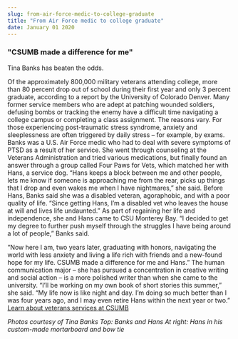 ```yaml
---
slug: from-air-force-medic-to-college-graduate
title: "From Air Force medic to college graduate"
date: January 01 2020
---
```


 
<h3>"CSUMB made a difference for me"</h3>
<p>Tina Banks has beaten the odds.</p>
<p>
  Of the approximately 800,000 military veterans attending college, more than 80
  percent drop out of school during their first year and only 3 percent
  graduate, according to a report by the University of Colorado Denver. Many
  former service members who are adept at patching wounded soldiers, defusing
  bombs or tracking the enemy have a difficult time navigating a college campus
  or completing a class assignment. The reasons vary. For those experiencing
  post-traumatic stress syndrome, anxiety and sleeplessness are often triggered
  by daily stress – for example, by exams. Banks was a U.S. Air Force medic who
  had to deal with severe symptoms of PTSD as a result of her service. She went
  through counseling at the Veterans Administration and tried various
  medications, but finally found an answer through a group called Four Paws for
  Vets, which matched her with Hans, a service dog. “Hans keeps a block between
  me and other people, lets me know if someone is approaching me from the rear,
  picks up things that I drop and even wakes me when I have nightmares,” she
  said. Before Hans, Banks said she was a disabled veteran, agoraphobic, and
  with a poor quality of life. “Since getting Hans, I’m a disabled vet who
  leaves the house at will and lives life undaunted.” As part of regaining her
  life and independence, she and Hans came to CSU Monterey Bay. “I decided to
  get my degree to further push myself through the struggles I have being around
  a lot of people,” Banks said.
</p>
<p>
  “Now here I am, two years later, graduating with honors, navigating the world
  with less anxiety and living a life rich with friends and a new-found hope for
  my life. CSUMB made a difference for me and Hans.” The human communication
  major – she has pursued a concentration in creative writing and social action
  – is a more polished writer than when she came to the university. “I’ll be
  working on my own book of short stories this summer,” she said. “My life now
  is like night and day. I’m doing so much better than I was four years ago, and
  I may even retire Hans within the next year or two.”
  <a href="https://ar.csumb.edu/veterans-services"
    >Learn about veterans services at CSUMB</a
  >
</p>
<p>
  <em
    >Photos courtesy of Tina Banks Top: Banks and Hans At right: Hans in his
    custom-made mortarboard and bow tie</em
  >
</p>
<p></p>
<p></p>
<p></p>
<p></p>
<p></p>
 
